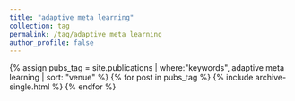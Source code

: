 ```yaml
---
title: "adaptive meta learning"
collection: tag
permalink: /tag/adaptive meta learning
author_profile: false
---
```

{% assign pubs_tag = site.publications | where:"keywords", adaptive meta learning | sort: "venue" %}
{% for post in pubs_tag %}
  {% include archive-single.html %}
{% endfor %}